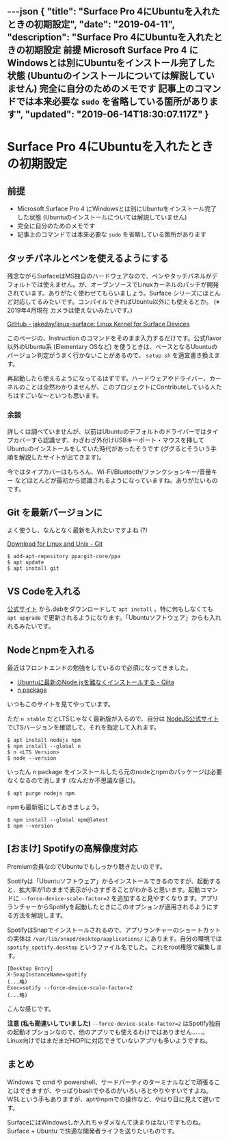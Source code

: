 ---json
{
  "title": "Surface Pro 4にUbuntuを入れたときの初期設定",
  "date": "2019-04-11",
  "description": "Surface Pro 4にUbuntuを入れたときの初期設定  前提  Microsoft Surface Pro 4 にWindowsとは別にUbuntuをインストール完了した状態 (Ubuntuのインストールについては解説していません) 完全に自分のためのメモです 記事上のコマンドでは本来必要な `sudo` を省略している箇所があります",
  "updated": "2019-06-14T18:30:07.117Z"
}
---

# Surface Pro 4にUbuntuを入れたときの初期設定

## 前提

- Microsoft Surface Pro 4 にWindowsとは別にUbuntuをインストール完了した状態 (Ubuntuのインストールについては解説していません)
- 完全に自分のためのメモです
- 記事上のコマンドでは本来必要な `sudo` を省略している箇所があります

## タッチパネルとペンを使えるようにする

残念ながらSurfaceはMS独自のハードウェアなので、ペンやタッチパネルがデフォルトでは使えません。が、オープンソースでLinuxカーネルのパッチが開発されています。ありがたく使わせてもらいましょう。Surface シリーズにほとんど対応してるみたいです。コンパイルできればUbuntu以外にも使えるとか。 
(※ 2019年4月現在 カメラは使えないみたいです。)

[GitHub - jakeday/linux-surface: Linux Kernel for Surface Devices](https://github.com/jakeday/linux-surface)

このページの、Instruction のコマンドをそのまま入力するだけです。公式flavor以外のUbuntu系 (Elementary OSなど) を使うときは、ベースとなるUbuntuのバージョン判定がうまく行かないことがあるので、 `setup.sh` を適宜書き換えます。

再起動したら使えるようになってるはずです。ハードウェアやドライバー、カーネルのことは全然わかりませんが、このプロジェクトにContributeしている人たちはすごいな〜といつも思います。

### 余談
詳しくは調べていませんが、以前はUbuntuのデフォルトのドライバーではタイプカバーすら認識せず、わざわざ外付けUSBキーボート・マウスを挿してUbuntuのインストールをしていた時代があったそうです (ググるとそういう手順を解説したサイトが出てきます)。

今ではタイプカバーはもちろん、Wi-Fi/Bluetooth/ファンクションキー/音量キー などほとんどが最初から認識されるようになっていますね。ありがたいものです。

## Git を最新バージョンに

よく使うし、なんとなく最新を入れたいですよね (?)

[Download for Linux and Unix - Git](https://git-scm.com/download/linux)

```
$ add-apt-repository ppa:git-core/ppa
$ apt update
$ apt install git
```

## VS Codeを入れる

[公式サイト](https://code.visualstudio.com/) から.debをダウンロードして `apt install` 。特に何もしなくても `apt upgrade` で更新されるようになります。「Ubuntuソフトウェア」からも入れれるみたいです。

## Nodeとnpmを入れる

最近はフロントエンドの勉強をしているので必須になってきました。

- [Ubuntuに最新のNode.jsを難なくインストールする - Qiita](https://qiita.com/seibe/items/36cef7df85fe2cefa3ea)
- [n package](https://github.com/tj/n)

いつもこのサイトを見てやっています。

ただ `n stable` だとLTSじゃなく最新版が入るので、自分は [NodeJS公式サイト](https://nodejs.org/ja/)でLTSバージョンを確認して、それを指定して入れます。

```
$ apt install nodejs npm
$ npm install --global n
$ n <LTS Version>
$ node --version
```

いったん n package をインストールしたら元のnodeとnpmのパッケージは必要なくなるので消します (なんだか不思議な感じ)。

```
$ apt purge nodejs npm
```

npmも最新版にしておきましょう。

```
$ npm install --global npm@latest
$ npm --version
```

## [おまけ] Spotifyの高解像度対応

Premium会員なのでUbuntuでもしっかり聴きたいのです。

Sootifyは「Ubuntuソフトウェア」からインストールできるのですが、起動すると、拡大率が1のままで表示が小さすぎることがわかると思います。起動コマンドに `--force-device-scale-factor=2` を追加すると見やすくなります。アプリランチャーからSpotifyを起動したときにこのオプションが適用されるようにする方法を解説します。

SpotifyはSnapでインストールされるので、アプリランチャーのショートカットの実体は `/var/lib/snapd/desktop/applications/` にあります。自分の環境では `spotify_spotify.desktop` というファイル名でした。これをroot権限で編集します。

```
[Desktop Entry]
X-SnapInstanceName=spotify
(...略)
Exec=sotify --force-device-scale-factor=2
(...略)
```

こんな感じです。

**注意 (私も勘違いしていました)** `--force-device-scale-factor=2` はSpotify独自の起動オプションなので、他のアプリでも使えるわけではありません……。Linux向けではまだまだHiDPIに対応できていないアプリも多いようですね。

## まとめ

Windows で cmd や powershell、サードパーティのターミナルなどで頑張ることはできますが、やっぱりbashでやるのがいろいろとやりやすいですよね。WSLという手もありますが、aptやnpmでの操作など、やはり目に見えて遅いです。

SurfaceにはWindowsしか入れちゃダメなんて決まりはないですものね。Surface + Ubuntu で快適な開発者ライフを送りたいものです。

